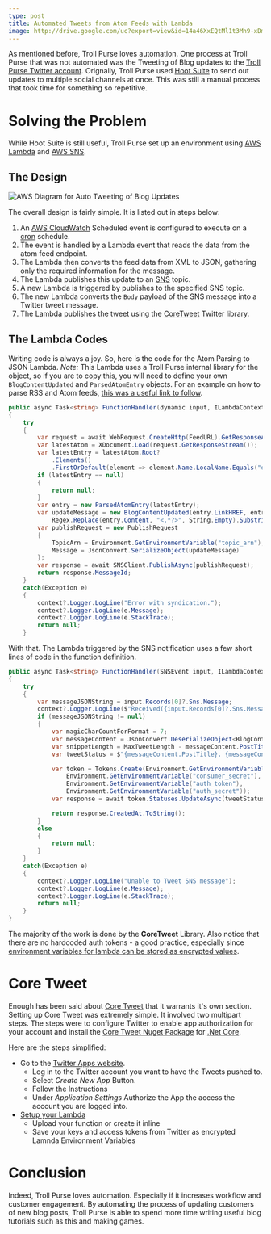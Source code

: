 ```yaml
---
type: post
title: Automated Tweets from Atom Feeds with Lambda
image: http://drive.google.com/uc?export=view&id=14a46XxEQtMl1t3Mh9-xDm4nsJLwz4nY3
---
```


As mentioned before, Troll Purse loves automation. One process at Troll Purse that was not automated was the Tweeting of Blog updates to the [Troll Purse Twitter account](https://www.twitter.com/trollpruse/). Orignally, Troll Purse used [Hoot Suite](https://www.hootsuite.com) to send out updates to multiple social channels at once. This was still a manual process that took time for something so repetitive. 

# Solving the Problem

While Hoot Suite is still useful, Troll Purse set up an environment using [AWS Lambda](https://aws.amazon.com/lambda/) and [AWS SNS](https://aws.amazon.com/sns/).

## The Design

![AWS Diagram for Auto Tweeting of Blog Updates](http://drive.google.com/uc?export=view&id=14a46XxEQtMl1t3Mh9-xDm4nsJLwz4nY3 "Auto Tweet Diagram in AWS")

The overall design is fairly simple. It is listed out in steps below:

1. An [AWS CloudWatch](https://aws.amazon.com/cloudwatch/) Scheduled event is configured to execute on a [cron](https://en.wikipedia.org/wiki/Cron) schedule. 
2. The event is handled by a Lambda event that reads the data from the atom feed endpoint. 
3. The Lambda then converts the feed data from XML to JSON, gathering only the required information for the message.
4. The Lambda publishes this update to an [SNS](https://aws.amazon.com/sns/) topic.
5. A new Lambda is triggered by publishes to the specified SNS topic.
6. The new Lambda converts the `Body` payload of the SNS message into a Twitter tweet message.
7. The Lambda publishes the tweet using the [CoreTweet](https://github.com/CoreTweet/CoreTweet) Twitter library.

## The Lambda Codes

Writing code is always a joy. So, here is the code for the Atom Parsing to JSON Lambda. *Note:* This Lambda uses a Troll Purse internal library for the object, so if you are to copy this, you will need to define your own `BlogContentUpdated` and `ParsedAtomEntry` objects. For an example on how to parse RSS and Atom feeds, [this was a useful link to follow](http://www.anotherchris.net/csharp/simplified-csharp-atom-and-rss-feed-parser/).

```csharp
public async Task<string> FunctionHandler(dynamic input, ILambdaContext context)
{
    try
    {
        var request = await WebRequest.CreateHttp(FeedURL).GetResponseAsync();
        var latestAtom = XDocument.Load(request.GetResponseStream());
        var latestEntry = latestAtom.Root?
            .Elements()
            .FirstOrDefault(element => element.Name.LocalName.Equals("entry"));
        if (latestEntry == null)
        {
            return null;
        }
        var entry = new ParsedAtomEntry(latestEntry);
        var updateMessage = new BlogContentUpdated(entry.LinkHREF, entry.Title.Length > BlogContentUpdated.MaxTitleLength ? entry.Title.Substrin(0,BlogContentUpdated.MaxTitleLength) : entry.Title,
            Regex.Replace(entry.Content, "<.*?>", String.Empty).Substring(0, BlogContentUpdated.MaxSnippetLength));
        var publishRequest = new PublishRequest
        {
            TopicArn = Environment.GetEnvironmentVariable("topic_arn"),
            Message = JsonConvert.SerializeObject(updateMessage)
        };
        var response = await SNSClient.PublishAsync(publishRequest);
        return response.MessageId;
    }
    catch(Exception e)
    {
        context?.Logger.LogLine("Error with syndication.");
        context?.Logger.LogLine(e.Message);
        context?.Logger.LogLine(e.StackTrace);
        return null;
    }
```

With that. The Lambda triggered by the SNS notification uses a few short lines of code in the function definition.

```csharp
public async Task<string> FunctionHandler(SNSEvent input, ILambdaContext context)
{
    try
    {
        var messageJSONString = input.Records[0]?.Sns.Message;
        context?.Logger.LogLine($"Received({input.Records[0]?.Sns.MessageId}): {messageJSONString}");
        if (messageJSONString != null)
        {
            var magicCharCountForFormat = 7;
            var messageContent = JsonConvert.DeserializeObject<BlogContentUpdated>(messageJSONString);
            var snippetLength = MaxTweetLength - messageContent.PostTitle.Length - messageContent.PostLink.Length - magicCharCountForFormat - GameDevHashtags.Length;
            var tweetStatus = $"{messageContent.PostTitle}. {messageContent.ContentSnippet.Substring(0, snippetLength)}... {GameDevHashtags} {messageContent.PostLink}";

            var token = Tokens.Create(Environment.GetEnvironmentVariable("consumer_key"),
                Environment.GetEnvironmentVariable("consumer_secret"),
                Environment.GetEnvironmentVariable("auth_token"),
                Environment.GetEnvironmentVariable("auth_secret"));
            var response = await token.Statuses.UpdateAsync(tweetStatus);

            return response.CreatedAt.ToString();
        }
        else
        {
            return null;
        }
    }
    catch(Exception e)
    {
        context?.Logger.LogLine("Unable to Tweet SNS message");
        context?.Logger.LogLine(e.Message);
        context?.Logger.LogLine(e.StackTrace);
        return null;
    }
}
```

The majority of the work is done by the **CoreTweet** Library. Also notice that there are no hardcoded auth tokens - a good practice, especially since [environment variables for lambda can be stored as encrypted values](https://docs.aws.amazon.com/lambda/latest/dg/env_variables.html#env_encrypt).

# Core Tweet

Enough has been said about [Core Tweet](https://github.com/CoreTweet/CoreTweet) that it warrants it's own section. Setting up Core Tweet was extremely simple. It involved two multipart steps. The steps were to configure Twitter to enable app authorization for your account and install the [Core Tweet Nuget Package](https://www.nuget.org/packages/CoreTweet/) for [.Net Core](https://dotnet.github.io/).

Here are the steps simplified:

* Go to the [Twitter Apps website](https://apps.twitter.com/).
    * Log in to the Twitter account you want to have the Tweets pushed to.
    * Select *Create New App* Button.
    * Follow the Instructions
    * Under *Application Settings* Authorize the App the access the account you are logged into.
* [Setup your Lambda](https://docs.aws.amazon.com/lambda/latest/dg/getting-started.html)
    * Upload your function or create it inline
    * Save your keys and access tokens from Twitter as encrypted Lamnda Environment Variables

# Conclusion

Indeed, Troll Purse loves automation. Especially if it increases workflow and customer engagement. By automating the process of updating customers of new blog posts, Troll Purse is able to spend more time writing useful blog tutorials such as this and making games.
